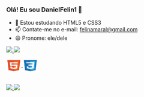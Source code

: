 ### Olá! Eu sou DanielFelin1 👋

- 🌱 Estou estudando HTML5 e CSS3
- 📫 Contate-me no e-mail: felinamaral@gmail.com
- 😄 Pronome: ele/dele
<div>
  <a href="https://github.com/DanielFelin1">
  <img height="180em" src="https://github-readme-stats.vercel.app/api?username=DanielFelin1&show_icons=true&theme=dracula&include_all_commits=true&count_private=true"/> <img height="180em" src="https://github-readme-stats.vercel.app/api/top-langs/?username=DanielFelin1&layout=compact&langs_count=7&theme=dracula">
</div><br>
<div>
   <img align="center" alt="Daniel-HTML" height="30" width="40" src="https://raw.githubusercontent.com/devicons/devicon/master/icons/html5/html5-original.svg">
  <img align="center" alt="Daniel-CSS" height="30" width="40" src="https://raw.githubusercontent.com/devicons/devicon/master/icons/css3/css3-original.svg">
</div><br> 
<div style="display: inline_block"><br>
   <a href="https://www.instagram.com/daniel.alexandrefelin/" target="_blank"><img src="https://img.shields.io/badge/-Instagram-%23E4405F?style=for-the-badge&logo=instagram&logoColor=white" target="_blank"</a>
   <a href = "mailto:felinamaral@gmail.com/" target="_blank"><img src="https://img.shields.io/badge/-Gmail-%23333?style=for-the-badge&logo=gmail&logoColor=white"</a>
  </div>
